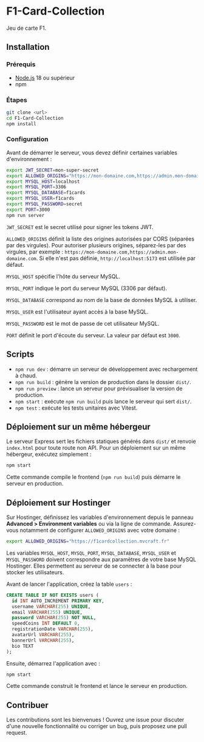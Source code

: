 # F1-Card-Collection

Jeu de carte F1.

## Installation

### Prérequis
- [Node.js](https://nodejs.org/) 18 ou supérieur
- npm

### Étapes
```bash
git clone <url>
cd F1-Card-Collection
npm install
```

### Configuration

Avant de démarrer le serveur, vous devez définir certaines variables d'environnement :

```bash
export JWT_SECRET=mon-super-secret
export ALLOWED_ORIGINS="https://mon-domaine.com,https://admin.mon-domaine.com"
export MYSQL_HOST=localhost
export MYSQL_PORT=3306
export MYSQL_DATABASE=f1cards
export MYSQL_USER=f1cards
export MYSQL_PASSWORD=secret
export PORT=3000
npm run server
```

`JWT_SECRET` est le secret utilisé pour signer les tokens JWT.

`ALLOWED_ORIGINS` définit la liste des origines autorisées par CORS (séparées par des virgules). Pour autoriser plusieurs origines, séparez-les par des virgules, par exemple : `https://mon-domaine.com,https://admin.mon-domaine.com`. Si elle n'est pas définie, `http://localhost:5173` est utilisée par défaut.

`MYSQL_HOST` spécifie l'hôte du serveur MySQL.

`MYSQL_PORT` indique le port du serveur MySQL (3306 par défaut).

`MYSQL_DATABASE` correspond au nom de la base de données MySQL à utiliser.

`MYSQL_USER` est l'utilisateur ayant accès à la base MySQL.

`MYSQL_PASSWORD` est le mot de passe de cet utilisateur MySQL.

`PORT` définit le port d'écoute du serveur. La valeur par défaut est `3000`.

## Scripts

- `npm run dev` : démarre un serveur de développement avec rechargement à chaud.
- `npm run build` : génère la version de production dans le dossier `dist/`.
- `npm run preview` : lance un serveur pour prévisualiser la version de production.
- `npm start` : exécute `npm run build` puis lance le serveur qui sert `dist/`.
- `npm test` : exécute les tests unitaires avec Vitest.

## Déploiement sur un même hébergeur

Le serveur Express sert les fichiers statiques générés dans `dist/` et renvoie
`index.html` pour toute route non API. Pour un déploiement sur un même
hébergeur, exécutez simplement :

```bash
npm start
```

Cette commande compile le frontend (`npm run build`) puis démarre le serveur en
production.

## Déploiement sur Hostinger

Sur Hostinger, définissez les variables d'environnement depuis le panneau **Advanced > Environment variables** ou via la ligne de commande. Assurez-vous notamment de configurer `ALLOWED_ORIGINS` avec votre domaine :

```bash
export ALLOWED_ORIGINS="https://f1cardcollection.mvcraft.fr"
```

Les variables `MYSQL_HOST`, `MYSQL_PORT`, `MYSQL_DATABASE`, `MYSQL_USER` et `MYSQL_PASSWORD` doivent correspondre aux paramètres de votre base MySQL Hostinger. Elles permettent au serveur de se connecter à la base pour stocker les utilisateurs.

Avant de lancer l'application, créez la table `users` :

```sql
CREATE TABLE IF NOT EXISTS users (
  id INT AUTO_INCREMENT PRIMARY KEY,
  username VARCHAR(255) UNIQUE,
  email VARCHAR(255) UNIQUE,
  password VARCHAR(255) NOT NULL,
  speedCoins INT DEFAULT 0,
  registrationDate VARCHAR(255),
  avatarUrl VARCHAR(255),
  bannerUrl VARCHAR(255),
  bio TEXT
);
```

Ensuite, démarrez l'application avec :

```bash
npm start
```

Cette commande construit le frontend et lance le serveur en production.

## Contribuer

Les contributions sont les bienvenues ! Ouvrez une issue pour discuter d'une nouvelle fonctionnalité ou corriger un bug, puis proposez une pull request.
